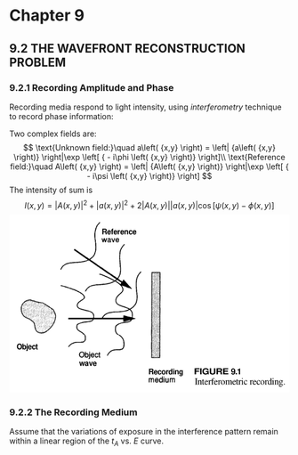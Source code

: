# Chapter 9

## 9.2 THE WAVEFRONT RECONSTRUCTION PROBLEM

### 9.2.1 Recording Amplitude and Phase

Recording media respond to light intensity, using *interferometry* technique to record phase information:

Two complex fields are:
$$
\text{Unknown field:}\quad a\left( {x,y} \right) = \left| {a\left( {x,y} \right)} \right|\exp \left[ { - i\phi \left( {x,y} \right)} \right]\\
\text{Reference field:}\quad A\left( {x,y} \right) = \left| {A\left( {x,y} \right)} \right|\exp \left[ { - i\psi \left( {x,y} \right)} \right]
$$
The intensity of sum is 
$$
I\left( {x,y} \right) = {\left| {A\left( {x,y} \right)} \right|^2} + {\left| {a\left( {x,y} \right)} \right|^2} + 2\left| {A\left( {x,y} \right)} \right|\left| {a\left( {x,y} \right)} \right|\cos \left[ {\psi \left( {x,y} \right) - \phi \left( {x,y} \right)} \right]
$$
![Figure 1](1.png)
### 9.2.2 The Recording Medium
Assume that the variations of exposure in the interference pattern remain within a linear region of the $t_A$ vs. $E$ curve.